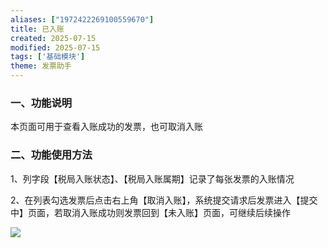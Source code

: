 ```yaml
---
aliases: ["1972422269100559670"]
title: 已入账
created: 2025-07-15
modified: 2025-07-15
tags: ['基础模块']
theme: 发票助手
---
```


### 一、功能说明

本页面可用于查看入账成功的发票，也可取消入账

### 二、功能使用方法

1、列字段【税局入账状态】、【税局入账属期】记录了每张发票的入账情况

2、在列表勾选发票后点击右上角【取消入账】，系统提交请求后发票进入【提交中】页面，若取消入账成功则发票回到【未入账】页面，可继续后续操作

![](https://myhelpdoc.oss-cn-heyuan.aliyuncs.com/mdimages/8c678f1e8c8cbe6dfeb1e1c8c26003d2.jpg)